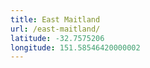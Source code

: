 ```yaml
---
title: East Maitland
url: /east-maitland/
latitude: -32.7575206
longitude: 151.58546420000002
---
```

